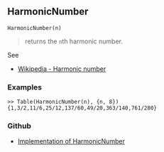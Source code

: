 ## HarmonicNumber

```
HarmonicNumber(n)
```

> returns the `n`th harmonic number.  
 
See
* [Wikipedia - Harmonic number](https://en.wikipedia.org/wiki/Harmonic_number)
 
### Examples

```
>> Table(HarmonicNumber(n), {n, 8})
{1,3/2,11/6,25/12,137/60,49/20,363/140,761/280} 
```

### Github

* [Implementation of HarmonicNumber](https://github.com/axkr/symja_android_library/blob/master/symja_android_library/matheclipse-core/src/main/java/org/matheclipse/core/builtin/Arithmetic.java#L1908) 
